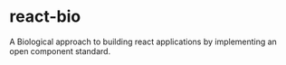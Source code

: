 # react-bio
A Biological approach to building react applications by implementing an open component standard.
